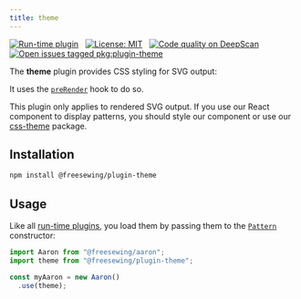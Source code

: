 ```yaml
---
title: theme
---
```


[![Run-time plugin](https://img.shields.io/badge/Type-run--time-lime.svg)](/plugins) &nbsp; [![License: MIT](https://img.shields.io/npm/l/@freesewing/plugin-theme.svg?label=License)](https://www.npmjs.com/package/@freesewing/plugin-theme) &nbsp; [![Code quality on DeepScan](https://deepscan.io/api/teams/2114/projects/2993/branches/23256/badge/grade.svg)](https://deepscan.io/dashboard#view=project&tid=2114&pid=2993&bid=23256) &nbsp; [![Open issues tagged pkg:plugin-theme](https://img.shields.io/github/issues/freesewing/freesewing/pkg:plugin-theme.svg?label=Issues)](https://github.com/freesewing/freesewing/issues?q=is%3Aissue+is%3Aopen+label%3Apkg%3Aplugin-theme)

The **theme** plugin provides CSS styling for SVG output:

<Example pattern="rendertest" part="test" caption="An example of the styles provided by this plugin" design={false} />

It uses the [`preRender`](/plugins#prerender) hook to do so.

<Note>

This plugin only applies to rendered SVG output. If you use our React component to display patterns, you should style our component or use our [css-theme](/packages/css-theme) package.

</Note>

## Installation

```bash
npm install @freesewing/plugin-theme
```

## Usage

Like all [run-time plugins](/plugins#build-time-plugins), you load them by passing them to the [`Pattern`](/api/pattern) constructor:

```js
import Aaron from "@freesewing/aaron";
import theme from "@freesewing/plugin-theme";

const myAaron = new Aaron()
  .use(theme);
```